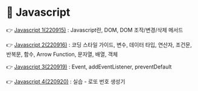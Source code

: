 # 📕 Javascript

👉 [Javascript 1(220915)](./Javascript_220915.md) : Javascript란, DOM, DOM 조작/변경/삭제 메서드

👉 [Javascript 2(220916)](./Javascript_220916.md) : 코딩 스타일 가이드, 변수, 데이터 타입, 연산자, 조건문, 반복문, 함수, Arrow Function, 문자열, 배열, 객체

👉 [Javascript 3(220919)](./Javascript_220919.md) : Event, addEventListener, preventDefault

👉 [Javascript 4(220920)](./Javascript_220920.md) : 실습 - 로또 번호 생성기
